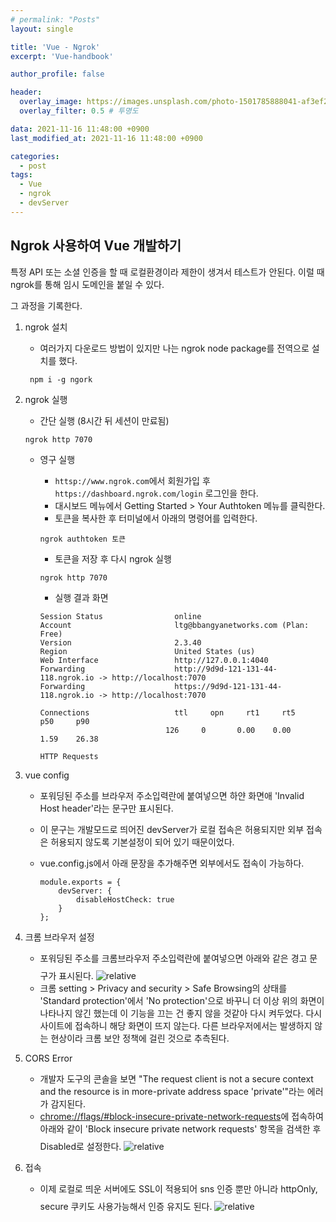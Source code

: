 ```yaml
---
# permalink: "Posts"
layout: single

title: 'Vue - Ngrok'
excerpt: 'Vue-handbook'

author_profile: false

header:
  overlay_image: https://images.unsplash.com/photo-1501785888041-af3ef285b470?ixlib=rb-1.2.1&ixid=eyJhcHBfaWQiOjEyMDd9&auto=format&fit=crop&w=1350&q=80
  overlay_filter: 0.5 # 투명도

data: 2021-11-16 11:48:00 +0900
last_modified_at: 2021-11-16 11:48:00 +0900

categories:
  - post
tags:
  - Vue
  - ngrok
  - devServer
---
```


## Ngrok 사용하여 Vue 개발하기

특정 API 또는 소셜 인증을 할 때 로컬환경이라 제한이 생겨서 테스트가 안된다. 이럴 때 ngrok를 통해 임시 도메인을 붙일 수 있다.

그 과정을 기록한다.

1. ngrok 설치

   - 여러가지 다운로드 방법이 있지만 나는 ngrok node package를 전역으로 설치를 했다.

   ```
    npm i -g ngork
   ```

2. ngrok 실행

   - 간단 실행 (8시간 뒤 세션이 만료됨)

   ```
   ngrok http 7070
   ```

   - 영구 실행

     - `httsp://www.ngrok.com`에서 회원가입 후 `https://dashboard.ngrok.com/login` 로그인을 한다.
     - 대시보드 메뉴에서 Getting Started > Your Authtoken 메뉴를 클릭한다.
     - 토큰을 복사한 후 터미널에서 아래의 명령어를 입력한다.

     ```
     ngrok authtoken 토큰
     ```

     - 토큰을 저장 후 다시 ngrok 실행

     ```
     ngrok http 7070
     ```

     - 실행 결과 화면

     ```
     Session Status                online
     Account                       ltg@bbangyanetworks.com (Plan: Free)
     Version                       2.3.40
     Region                        United States (us)
     Web Interface                 http://127.0.0.1:4040
     Forwarding                    http://9d9d-121-131-44-118.ngrok.io -> http://localhost:7070
     Forwarding                    https://9d9d-121-131-44-118.ngrok.io -> http://localhost:7070

     Connections                   ttl     opn     rt1     rt5     p50     p90
                                 126     0       0.00    0.00    1.59    26.38

     HTTP Requests
     ```

3. vue config

   - 포워딩된 주소를 브라우저 주소입력란에 붙여넣으면 하얀 화면애 'Invalid Host header'라는 문구만 표시된다.
   - 이 문구는 개발모드로 띄어진 devServer가 로컬 접속은 허용되지만 외부 접속은 허용되지 않도록 기본설정이 되어 있기 때문이었다.
   - vue.config.js에서 아래 문장을 추가해주면 외부에서도 접속이 가능하다.

     ```
     module.exports = {
         devServer: {
             disableHostCheck: true
         }
     };
     ```

4. 크롬 브라우저 설정

   - 포워딩된 주소를 크롬브라우저 주소입력란에 붙여넣으면 아래와 같은 경고 문구가 표시된다.
     <img data-action="zoom"  style="margin-top: 10px;" src='{{ "/assets/images/deceptive-site-google-warning-message.jpg" | relative_url }}' alt='relative' />
   - 크롬 setting > Privacy and security > Safe Browsing의 상태를
     'Standard protection'에서 'No protection'으로 바꾸니 더 이상 위의 화면이 나타나지 않긴 했는데 이 기능을 끄는 건 좋지 않을 것같아 다시 켜두었다. 다시 사이트에 접속하니 해당 화면이 뜨지 않는다.
     다른 브라우저에서는 발생하지 않는 현상이라 크롬 보안 정책에 걸린 것으로 추측된다.

5. CORS Error

   - 개발자 도구의 콘솔을 보면 "The request client is not a secure context and the resource is in more-private address space 'private'"라는 에러가 감지된다.
   - [chrome://flags/#block-insecure-private-network-requests](chrome://flags/#block-insecure-private-network-requests)에 접속하여 아래와 같이 'Block insecure private network requests' 항목을 검색한 후 Disabled로 설정한다.
     <img data-action="zoom"  style="margin-top: 10px;" src='{{ "/assets/images/Block-insecure-private-network-requests.png" | relative_url }}' alt='relative' />

6. 접속
   - 이제 로컬로 띄운 서버에도 SSL이 적용되어 sns 인증 뿐만 아니라 httpOnly, secure 쿠키도 사용가능해서 인증 유지도 된다.
     <img data-action="zoom"  style="margin-top: 10px;" src='{{ "/assets/images/ngrok-success.png" | relative_url }}' alt='relative' />
